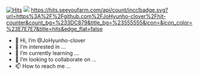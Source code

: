 [![Hits](https://hits.seeyoufarm.com/api/count/incr/badge.svg?url=https%3A%2F%2Fgithub.com%2FJoHyunho-clover%2Fhit-counter&count_bg=%233DC879&title_bg=%23555555&icon=&icon_color=%23E7E7E7&title=hits&edge_flat=false)](https://hits.seeyoufarm.com)
<a href="https://hits.seeyoufarm.com"><img src="https://hits.seeyoufarm.com/api/count/incr/badge.svg?url=https%3A%2F%2Fgithub.com%2FJoHyunho-clover%2Fhit-counter&count_bg=%233DC879&title_bg=%23555555&icon=&icon_color=%23E7E7E7&title=hits&edge_flat=false"/></a>
https://hits.seeyoufarm.com/api/count/incr/badge.svg?url=https%3A%2F%2Fgithub.com%2FJoHyunho-clover%2Fhit-counter&count_bg=%233DC879&title_bg=%23555555&icon=&icon_color=%23E7E7E7&title=hits&edge_flat=false

- 👋 Hi, I’m @JoHyunho-clover
- 👀 I’m interested in ...
- 🌱 I’m currently learning ...
- 💞️ I’m looking to collaborate on ...
- 📫 How to reach me ...

<!---
JoHyunho-clover/JoHyunho-clover is a ✨ special ✨ repository because its `README.md` (this file) appears on your GitHub profile.
You can click the Preview link to take a look at your changes.
--->

